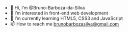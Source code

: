 - 👋 Hi, I’m @Bruno-Barboza-da-Silva
- 👀 I’m interested in front-end web development
- 🌱 I’m currently learning HTML5, CSS3 and JavaScript
- 📫 How to reach me brunobarbozasilva@gmail.com

<!---
Bruno-Barboza-da-Silva/Bruno-Barboza-da-Silva is a ✨ special ✨ repository because its `README.md` (this file) appears on your GitHub profile.
You can click the Preview link to take a look at your changes.
--->
